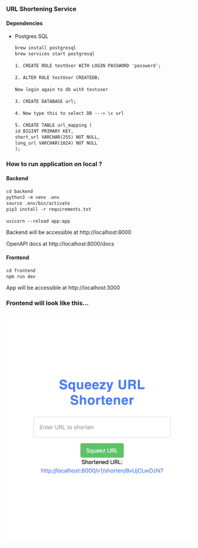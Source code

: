 ### URL Shortening Service

#### Dependencies
 - Postgres SQL
    ```
    brew install postgresql
    brew services start postgresql

    1. CREATE ROLE testUser WITH LOGIN PASSWORD 'password';

    2. ALTER ROLE testUser CREATEDB;

    Now login again to db with testuser    

    3. CREATE DATABASE url;

    4. Now type this to select DB ---> \c url

    5. CREATE TABLE url_mapping (
    id BIGINT PRIMARY KEY,
    short_url VARCHAR(255) NOT NULL,
    long_url VARCHAR(1024) NOT NULL
    );
    ```

### How to run application on local ?
#### Backend
```
cd backend
python3 -m venv .env
source .env/bin/activate
pip3 install -r requirements.txt

uvicorn --reload app:app
```

Backend will be accessible at http://localhost:8000

OpenAPI docs at http://localhost:8000/docs

#### Frontend

```
cd frontend
npm run dev
```
App will be accessible at http://localhost:3000

### Frontend will look like this...

![alt text](docs/frontend.png)
